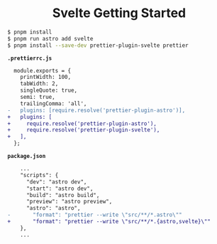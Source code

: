 <h1 align="center">Svelte Getting Started</h1>

```zsh
$ pnpm install
$ pnpm run astro add svelte
$ pnpm install --save-dev prettier-plugin-svelte prettier
```

**`.prettierrc.js`**

```diff
  module.exports = {
    printWidth: 100,
    tabWidth: 2,
    singleQuote: true,
    semi: true,
    trailingComma: 'all',
-   plugins: [require.resolve('prettier-plugin-astro')],
+   plugins: [
+     require.resolve('prettier-plugin-astro'),
+     require.resolve('prettier-plugin-svelte'),
+   ],
  };
```

**`package.json`**

```diff
    ...
    "scripts": {
      "dev": "astro dev",
      "start": "astro dev",
      "build": "astro build",
      "preview": "astro preview",
      "astro": "astro",
-       "format": "prettier --write \"src/**/*.astro\""
+       "format": "prettier --write \"src/**/*.{astro,svelte}\""
    },
    ...
```

